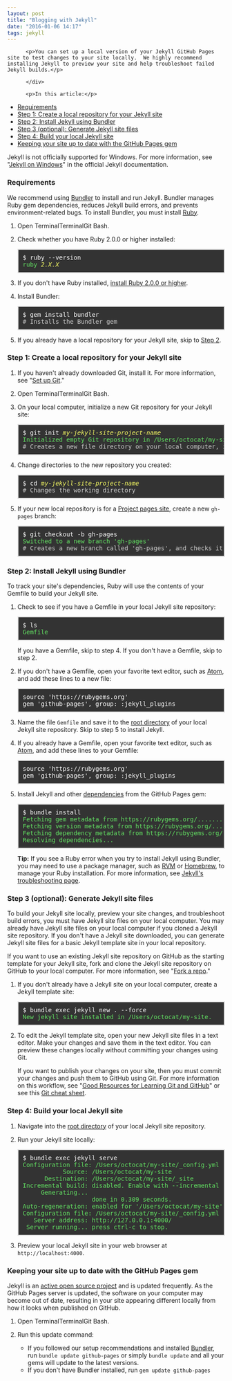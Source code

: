 ```yaml
---
layout: post
title: "Blogging with Jekyll"
date: "2016-01-06 14:17"
tags: jekyll
---
```



<style>
.markdown-format pre.command-line {
    border: 2px solid #ddd;
    background-color: #333;
    color: #fff;
    padding: 10px;
    padding-top: 10px;
    padding-right: 10px;
    padding-bottom: 10px;
    padding-left: 10px;
    -webkit-font-smoothing: auto;
}

.markdown-format pre.command-line .command:before {
    content: "$ ";
}
.markdown-format pre.command-line .output {
    color: #63E463;
}
pre.command-line {
}
.markdown-format pre.command-line .comment {
    color: #ccc;
}
.markdown-format pre.command-line em {
    color: #F9FE64;
    font-style: italic;
}
</style>

<div class="article-body content-body wikistyle markdown-format">
          <div class="intro">

          <p>You can set up a local version of your Jekyll GitHub Pages site to test changes to your site locally.  We highly recommend installing Jekyll to preview your site and help troubleshoot failed Jekyll builds.</p>

          </div>

          <p>In this article:</p>

<ul>
<li><a href="#requirements">Requirements</a></li>
<li><a href="#step-1-create-a-local-repository-for-your-jekyll-site">Step 1: Create a local repository for your Jekyll site</a></li>
<li><a href="#step-2-install-jekyll-using-bundler">Step 2: Install Jekyll using Bundler</a></li>
<li><a href="#step-3-optional-generate-jekyll-site-files">Step 3 (optional): Generate Jekyll site files</a></li>
<li><a href="#step-4-build-your-local-jekyll-site">Step 4: Build your local Jekyll site</a></li>
<li><a href="#keeping-your-site-up-to-date-with-the-github-pages-gem">Keeping your site up to date with the GitHub Pages gem</a></li>
</ul>

<div class="platform-windows">

<p>Jekyll is not officially supported for Windows. For more information, see "<a href="http://jekyllrb.com/docs/windows/#installation">Jekyll on Windows</a>" in the official Jekyll documentation.</p>

</div>

<h3>
<a id="requirements" class="anchor" href="#requirements" aria-hidden="true"><span class="octicon octicon-link"></span></a>Requirements</h3>

<p>We recommend using <a href="http://bundler.io/">Bundler</a> to install and run Jekyll. Bundler manages Ruby gem dependencies, reduces Jekyll build errors, and prevents environment-related bugs. To install Bundler, you must install <a href="https://www.ruby-lang.org/">Ruby</a>.</p>

<ol>
<li><p>Open <span class="platform-mac">Terminal</span><span class="platform-linux">Terminal</span><span class="platform-windows">Git Bash</span>.</p></li>
<li>
<p>Check whether you have Ruby 2.0.0 or higher installed:</p>

<pre class="command-line"><span class="command">ruby --version</span>
<span class="output">ruby <em>2.X.X</em></span>
</pre>
</li>
<li><p>If you don't have Ruby installed, <a href="https://www.ruby-lang.org/en/downloads/">install Ruby 2.0.0 or higher</a>.</p></li>
<li>
<p>Install Bundler:</p>

<pre class="command-line"><span class="command">gem install bundler</span>
<span class="comment"># Installs the Bundler gem</span>
</pre>
</li>
<li><p>If you already have a local repository for your Jekyll site, skip to <a href="#step-2-install-jekyll-using-bundler">Step 2</a>.</p></li>
</ol>

<h3>
<a id="step-1-create-a-local-repository-for-your-jekyll-site" class="anchor" href="#step-1-create-a-local-repository-for-your-jekyll-site" aria-hidden="true"><span class="octicon octicon-link"></span></a>Step 1: Create a local repository for your Jekyll site</h3>

<ol>
<li>If you haven't already downloaded Git, install it. For more information, see "<a href="/articles/set-up-git/">Set up Git</a>."</li>
<li><p>Open <span class="platform-mac">Terminal</span><span class="platform-linux">Terminal</span><span class="platform-windows">Git Bash</span>.</p></li>
<li>
<p>On your local computer, initialize a new Git repository for your Jekyll site:</p>

<pre class="command-line"><span class="command">git init <em>my-jekyll-site-project-name</em></span>
<span class="output">Initialized empty Git repository in /Users/octocat/my-site/.git/</span>
<span class="comment"># Creates a new file directory on your local computer, initialized as a Git repository</span>
</pre>
</li>
<li>
<p>Change directories to the new repository you created:</p>

<pre class="command-line"><span class="command">cd <em>my-jekyll-site-project-name</em></span>
<span class="comment"># Changes the working directory</span>
</pre>
</li>
<li>
<p>If your new local repository is for a <a href="/articles/user-organization-and-project-pages/">Project pages site</a>, create a new <code>gh-pages</code> branch:</p>

<pre class="command-line"><span class="command">git checkout -b gh-pages</span>
<span class="output">Switched to a new branch 'gh-pages'</span>
<span class="comment"># Creates a new branch called 'gh-pages', and checks it out</span>
</pre>
</li>
</ol>

<h3>
<a id="step-2-install-jekyll-using-bundler" class="anchor" href="#step-2-install-jekyll-using-bundler" aria-hidden="true"><span class="octicon octicon-link"></span></a>Step 2: Install Jekyll using Bundler</h3>

<p>To track your site's dependencies, Ruby will use the contents of your Gemfile to build your Jekyll site.</p>

<ol>
<li>
<p>Check to see if you have a Gemfile in your local Jekyll site repository:</p>

<pre class="command-line"><span class="command">ls</span>
<span class="output">Gemfile</span>
</pre>

<p>If you have a Gemfile, skip to step 4.
If you don't have a Gemfile, skip to step 2.</p>
</li>
<li>
<p>If you don't have a Gemfile, open your favorite text editor, such as <a href="https://atom.io/">Atom</a>, and add these lines to a new file:</p>

<pre class="command-line">source 'https://rubygems.org'
gem 'github-pages', group: :jekyll_plugins
</pre>
</li>
<li><p>Name the file <code>Gemfile</code> and save it to the <a href="https://en.wikipedia.org/wiki/Root_directory">root directory</a> of your local Jekyll site repository. Skip to step 5 to install Jekyll.</p></li>
<li>
<p>If you already have a Gemfile, open your favorite text editor, such as <a href="https://atom.io/">Atom</a>, and add these lines to your Gemfile:</p>

<pre class="command-line">source 'https://rubygems.org'
gem 'github-pages', group: :jekyll_plugins
</pre>
</li>
<li>
<p>Install Jekyll and other <a href="https://pages.github.com/versions/">dependencies</a> from the GitHub Pages gem:</p>

<pre class="command-line"><span class="command">bundle install</span>
<span class="output">Fetching gem metadata from https://rubygems.org/............</span>
<span class="output">Fetching version metadata from https://rubygems.org/...</span>
<span class="output">Fetching dependency metadata from https://rubygems.org/..</span>
<span class="output">Resolving dependencies...</span>
</pre>

<div class="platform-mac">

<div class="alert tip">

<p><strong>Tip:</strong> If you see a Ruby error when you try to install Jekyll using Bundler, you may need to use a package manager, such as <a href="https://rvm.io/">RVM</a> or <a href="http://brew.sh/">Homebrew</a>, to manage your Ruby installation. For more information, see <a href="http://jekyllrb.com/docs/troubleshooting/#jekyll-amp-mac-os-x-1011">Jekyll's troubleshooting page</a>.</p>

</div>

</div>
</li>
</ol>

<h3>
<a id="step-3-optional-generate-jekyll-site-files" class="anchor" href="#step-3-optional-generate-jekyll-site-files" aria-hidden="true"><span class="octicon octicon-link"></span></a>Step 3 (optional): Generate Jekyll site files</h3>

<p>To build your Jekyll site locally, preview your site changes, and troubleshoot build errors, you must have Jekyll site files on your local computer. You may already have Jekyll site files on your local computer if you cloned a Jekyll site repository. If you don't have a Jekyll site downloaded, you can generate Jekyll site files for a basic Jekyll template site in your local repository.</p>

<p>If you want to use an existing Jekyll site repository on GitHub as the starting template for your Jekyll site, fork and clone the Jekyll site repository on GitHub to your local computer. For more information, see "<a href="/articles/fork-a-repo/">Fork a repo</a>."</p>

<ol>
<li>
<p>If you don't already have a Jekyll site on your local computer, create a Jekyll template site:</p>

<pre class="command-line"><span class="command">bundle exec jekyll new . --force</span>
<span class="output">New jekyll site installed in /Users/octocat/my-site.</span>
</pre>
</li>
<li>
<p>To edit the Jekyll template site, open your new Jekyll site files in a text editor. Make your changes and save them in the text editor. You can preview these changes locally without committing your changes using Git.</p>

<p>If you want to publish your changes on your site, then you must commit your changes and push them to GitHub using Git. For more information on this workflow, see "<a href="/articles/good-resources-for-learning-git-and-github/">Good Resources for Learning Git and GitHub</a>" or see this <a href="/articles/git-cheatsheet">Git cheat sheet</a>.</p>
</li>
</ol>

<h3>
<a id="step-4-build-your-local-jekyll-site" class="anchor" href="#step-4-build-your-local-jekyll-site" aria-hidden="true"><span class="octicon octicon-link"></span></a>Step 4: Build your local Jekyll site</h3>

<ol>
<li>Navigate into the <a href="https://en.wikipedia.org/wiki/Root_directory">root directory</a> of your local Jekyll site repository.</li>
<li>
<p>Run your Jekyll site locally:</p>

<pre class="command-line"><span class="command">bundle exec jekyll serve</span>
<span class="output">Configuration file: /Users/octocat/my-site/_config.yml</span>
<span class="output">           Source: /Users/octocat/my-site</span>
<span class="output">      Destination: /Users/octocat/my-site/_site</span>
<span class="output">Incremental build: disabled. Enable with --incremental</span>
<span class="output">     Generating...</span>
<span class="output">                   done in 0.309 seconds.</span>
<span class="output">Auto-regeneration: enabled for '/Users/octocat/my-site'</span>
<span class="output">Configuration file: /Users/octocat/my-site/_config.yml</span>
<span class="output">   Server address: http://127.0.0.1:4000/</span>
<span class="output"> Server running... press ctrl-c to stop.</span>
</pre>
</li>
<li><p>Preview your local Jekyll site in your web browser at <code>http://localhost:4000</code>.</p></li>
</ol>

<h3>
<a id="keeping-your-site-up-to-date-with-the-github-pages-gem" class="anchor" href="#keeping-your-site-up-to-date-with-the-github-pages-gem" aria-hidden="true"><span class="octicon octicon-link"></span></a>Keeping your site up to date with the GitHub Pages gem</h3>

<p>Jekyll is an <a href="https://github.com/jekyll/jekyll">active open source project</a> and is updated frequently. As the GitHub Pages server is updated, the software on your computer may become out of date, resulting in your site appearing different locally from how it looks when published on GitHub.</p>

<ol>
<li><p>Open <span class="platform-mac">Terminal</span><span class="platform-linux">Terminal</span><span class="platform-windows">Git Bash</span>.</p></li>
<li>
<p>Run this update command:</p>

<ul>
<li>If you followed our setup recommendations and installed <a href="http://bundler.io/">Bundler</a>, run <code>bundle update github-pages</code> or simply <code>bundle update</code> and all your gems will update to the latest versions.</li>
<li>If you don't have Bundler installed, run <code>gem update github-pages</code>
</li>
</ul>
</li>
</ol>
